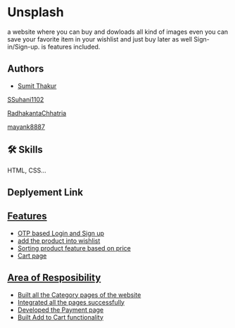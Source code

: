 
# Unsplash
a website where you can buy and dowloads all kind of images even you can save your favorite item in your wishlist and just buy later as well Sign-in/Sign-up.
is features included.
## Authors

- [Sumit Thakur](https://www.github.com/SamSumit007)


[SSuhani1102](https://www.github.com/Suhani1102)

[RadhakantaChhatria](https://www.github.com/RadhakantaChhatria)

[mayank8887](https://www.github.com/mayank8887)



## 🛠 Skills
 HTML, CSS...

## Deplyement Link

<a href="https://sumit-unsplash-ssprm902.netlify.app/" />

## Features
 
- OTP based Login and Sign up
- add the product into wishlist
- Sorting product feature based on price
- Cart page


## Area of Resposibility

- Built all the Category pages of the website
- Integrated all the pages successfully
- Developed the Payment page
- Built Add to Cart functionality

